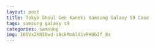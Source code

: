 ```yaml
---
layout: post
title: Tokyo Ghoul Gen Kaneki Samsung Galaxy S9 Case
tags: samsung galaxy s9
categories: samsung
img: 16GVx2YN20wd-s8ckMmAlXivFHUGIf_8x
---
```


